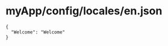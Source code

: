 # myApp/config/locales/en.json


<docmeta name="displayName" value="en.json">

```
{
  "Welcome": "Welcome"
}

```
